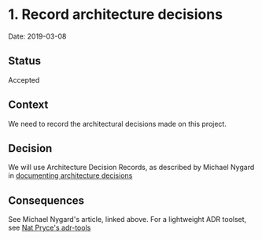 # 1. Record architecture decisions

Date: 2019-03-08

## Status

Accepted

## Context

We need to record the architectural decisions made on this project.

## Decision

We will use Architecture Decision Records, as described by Michael Nygard in 
[documenting architecture decisions](http://thinkrelevance.com/blog/2011/11/15/documenting-architecture-decisions)

## Consequences

See Michael Nygard's article, linked above. For a lightweight ADR toolset, see [Nat Pryce's adr-tools](https://github.com/npryce/adr-tools)